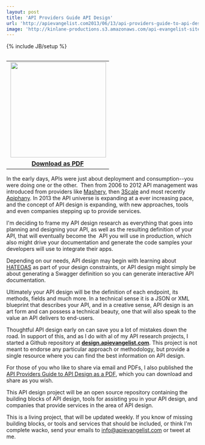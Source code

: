 ```yaml
---
layout: post
title: 'API Providers Guide API Design'
url: 'http://apievangelist.com2013/06/13/api-providers-guide-to-api-design/'
image: 'http://kinlane-productions.s3.amazonaws.com/api-evangelist-site/blog/api-evangelist-api-providers-guide-api-design-white-paper.png'
---
```

{% include JB/setup %}
<table width="250" align="right">
     <tbody>
          <tr>
               <td align="center">
                    <a href="http://design.apievangelist.com/" target="_blank"><img src="https://s3.amazonaws.com/kinlane-productions/whitepapers/api-evangelist-api-providers-guide-api-design-white-paper.png"  width="250" align="right" /></a>
               </td>
          </tr>
          <tr>
               <td align="center">
                    <strong><a href="http://bit.ly/151yBNn" target="_blank">Download as PDF</a></strong>
               </td>
          </tr>
     </tbody>
</table>
<p>
     In the early days, APIs were just about deployment and consumption--you were doing one or the other.  Then from 2006 to 2012 API management was introduced from providers like <a title="Mashery" href="http://www.apievangelist.com/2013/06/10/history-of-apis-mashery/">Mashery</a>, then <a title="3Scale" href="http://3Scale.net">3Scale</a> and most recently <a title="Apiphany" href="http://apiphany.com">Apiphany</a>. In 2013 the API universe is expanding at a ever increasing pace, and the concept of API design is expanding, with new approaches, tools and even companies stepping up to provide services.
</p>
<p>
     I'm deciding to frame my API design research as everything that goes into planning and designing your API, as well as the resulting definition of your API, that will eventually become the  API you will use in production, which also might drive your documentation and generate the code samples your developers will use to integrate their apps.
</p>
<p>
     Depending on our needs, API design may begin with learning about <a href="http://en.wikipedia.org/wiki/HATEOAS">HATEOAS</a> as part of your design constraints, or API design might simply be about generating a Swagger definition so you can generate interactive API documentation.
</p>
<p>
     Ultimately your API design will be the definition of each endpoint, its methods, fields and much more. In a technical sense it is a JSON or XML blueprint that describes your API, and in a creative sense, API design is an art form and can possess a technical beauty, one that will also speak to the value an API delivers to end-users.
</p>
<p>
     Thoughtful API design early on can save you a lot of mistakes down the road. In support of this, and as I do with al of my API research projects, I started a Github repository at <strong><a title="API Design" href="http://design.apievangelist.com">design.apievangelist.com</a></strong>. This project is not meant to endorse any particular approach or methodology, but provide a single resource where you can find the best information on API design. 
</p>
<p>
     For those of you who like to share via email and PDFs, I also published the <a href="http://bit.ly/151yBNn">API Providers Guide to API Design as a PDF</a>, which you can download and share as you wish.  
</p>
<p>
     This API design project will be an open source repository containing the building blocks of API design, tools for assisting you in your API design, and companies that provide services in the area of API design.
</p>
<p>
     This is a living project, that will be updated weekly. If you know of missing building blocks, or tools and services that should be included, or think I'm complete wacko, send your emails to <a href="mailto:info@apievangelist.com">info@apievangelist.com</a> or tweet at me.
</p>
